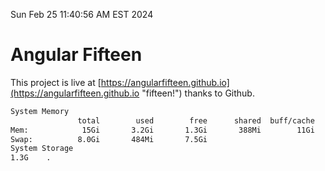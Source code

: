 Sun Feb 25 11:40:56 AM EST 2024

# Angular Fifteen


This project is live at [https://angularfifteen.github.io](https://angularfifteen.github.io "fifteen!") thanks to Github.

```bash
System Memory
               total        used        free      shared  buff/cache   available
Mem:            15Gi       3.2Gi       1.3Gi       388Mi        11Gi        12Gi
Swap:          8.0Gi       484Mi       7.5Gi
System Storage
1.3G	.
```
